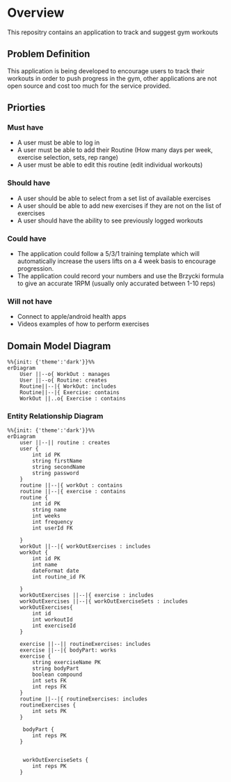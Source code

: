 # Overview

This repositry contains an application to track and suggest gym workouts

## Problem Definition

This application is being developed to encourage users to track their workouts in order to push progress in the gym, other applications are not open source and cost too much for the service provided.

## Priorties

### Must have

- A user must be able to log in
- A user must be able to add their Routine (How many days per week, exercise selection, sets, rep range)
- A user must be able to edit this routine (edit individual workouts)

### Should have

- A user should be able to select from a set list of available exercises
- A user should be able to add new exercises if they are not on the list of exercises
- A user should have the ability to see previously logged workouts

### Could have

- The application could follow a 5/3/1 training template which will automatically increase the users lifts on a 4 week basis to encourage progression.
- The application could record your numbers and use the Brzycki formula to give an accurate 1RPM (usually only accurated between 1-10 reps)

### Will not have

- Connect to apple/android health apps
- Videos examples of how to perform exercises

## Domain Model Diagram

```mermaid
%%{init: {'theme':'dark'}}%%
erDiagram
    User ||--o{ WorkOut : manages
    User ||--o{ Routine: creates
    Routine||--|{ WorkOut: includes
    Routine||--|{ Exercise: contains
    WorkOut ||..o{ Exercise : contains

```

### Entity Relationship Diagram

```mermaid
%%{init: {'theme':'dark'}}%%
erDiagram
    user ||--|| routine : creates
    user {
        int id PK
        string firstName
        string secondName
        string password
    }
    routine ||--|{ workOut : contains
    routine ||--|{ exercise : contains
    routine {
        int id PK
        string name
        int weeks
        int frequency
        int userId FK

    }
    workOut ||--|{ workOutExercises : includes
    workOut {
        int id PK
        int name
        dateFormat date
        int routine_id FK

    }
    workOutExercises ||--|{ exercise : includes
    workOutExercises ||--|{ workOutExerciseSets : includes
    workOutExercises{
        int id
        int workoutId
        int exerciseId
    }

    exercise ||--|| routineExercises: includes
    exercise ||--|{ bodyPart: works
    exercise {
        string exerciseName PK
        string bodyPart
        boolean compound
        int sets FK
        int reps FK
    }
    routine ||--|{ routineExercises: includes
    routineExercises {
        int sets PK
    }

     bodyPart {
        int reps PK
    }


     workOutExerciseSets {
        int reps PK
    }


```
